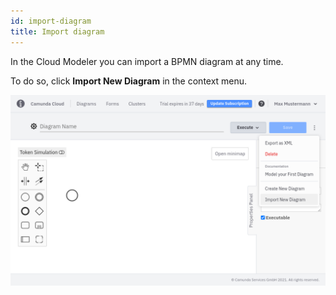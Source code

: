 ```yaml
---
id: import-diagram
title: Import diagram
---
```


In the Cloud Modeler you can import a BPMN diagram at any time.

To do so, click **Import New Diagram** in the context menu.

![import diagram](img/import-diagram.png)
